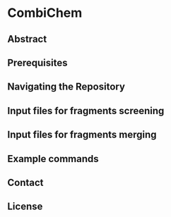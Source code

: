 # CombiChem

## Abstract
## Prerequisites
## Navigating the Repository
## Input files for fragments screening
## Input files for fragments merging
## Example commands
## Contact
## License

